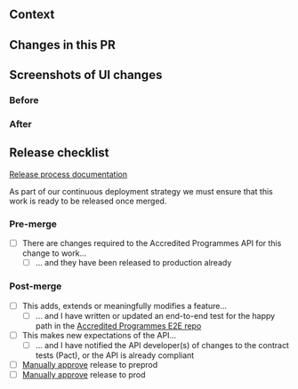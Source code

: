 ## Context

<!-- Is there a Trello ticket you can link to? -->
<!-- Do you need to add any environment variables? -->
<!-- Is an ADR required? An ADR should be added if this PR introduces a change to the architecture. -->



## Changes in this PR



## Screenshots of UI changes

### Before


### After


## Release checklist

[Release process documentation](../blob/main/doc/how-to/perform-a-release.md)

As part of our continuous deployment strategy we must ensure that this work is
ready to be released once merged.

### Pre-merge

- [ ] There are changes required to the Accredited Programmes API for this change to work...
  - [ ] ... and they have been released to production already

### Post-merge

<!-- The outer checkboxes can be completed pre-merge -->

- [ ] This adds, extends or meaningfully modifies a feature...
  - [ ] ... and I have written or updated an end-to-end test for the happy path in the [Accredited Programmes E2E repo](https://github.com/ministryofjustice/hmpps-accredited-programmes-e2e)
- [ ] This makes new expectations of the API...
  - [ ] ... and I have notified the API developer(s) of changes to the contract tests (Pact), or the API is already compliant
- [ ] [Manually approve](../doc/how-to/perform-a-release.md#releasing-to-the-preprod-environment) release to preprod
- [ ] [Manually approve](../doc/how-to/perform-a-release.md#releasing-to-the-production-environment) release to prod

<!-- Should a release fail at any step, you as the author should now lead the work to
fix it as soon as possible. You can monitor deployment failures in CircleCI
itself and application errors are found in
[Sentry](https://ministryofjustice.sentry.io/projects/hmpps-accredited-programmes-ui/?project=4505330122686464&referrer=sidebar&statsPeriod=24h). -->
